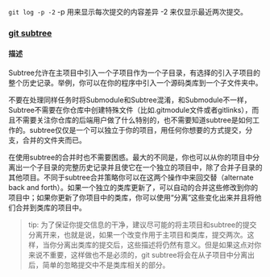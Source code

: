 
`git log -p -2` -p 用来显示每次提交的内容差异 -2 来仅显示最近两次提交。

### [git subtree](http://l.ru:81/git-submodule.html)
#### 描述
Subtree允许在主项目中引入一个子项目作为一个子目录，有选择的引入子项目的整个历史记录。举例，你可以在你的程序中引入一个源码类库到一个子文件夹中。

不要在处理同样任务时将Submodule和Subtree混淆，和Submodule不一样，Subtree不需要在你仓库中创建特殊文件（比如.gitmodule文件或者gitlinks），而且不需要关注你仓库的后端用户做了什么特别的，也不需要知道subtree是如何工作的。subtree仅仅是一个可以独立于你的项目，用任何你想要的方式提交，分支，合并的文件夹而已。

在使用subtree的合并时也不需要困惑。最大的不同是，你也可以从你的项目中分离出一个子目录的完整历史记录并且使它在一个独立的项目中，除了合并子目录的其他项目。不同于subtree合并策略你可以在这两个操作中来回交替（alternate back and forth）。如果一个独立的类库更新了，可以自动的合并这些修改到你的项目中；如果你更新了你项目中的类库，你可以使用“分离”这些变化出来并且将他们合并到类库的项目中。

> tip: 为了保证你提交信息的干净，建议尽可能的将主项目和subtree的提交分离开来，也就是说，如果一个改变作用于主项目和类库，提交两次。这样，当你分离出类库的提交后，这些描述将仍然有意义。但是如果这点对你来说不重要，这样做也不是必须的，git subtree将会在从子项目中分离出后，简单的忽略提交中不是类库相关的部分。
